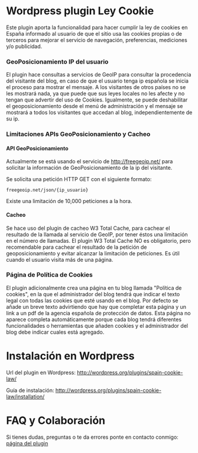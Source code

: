 Wordpress plugin Ley Cookie
=======================

Este plugin aporta la funcionalidad para hacer cumplir la ley de cookies en España informado al usuario de que el sitio usa las cookies propias o de terceros para mejorar el servicio de navegación, preferencias, mediciones y/o publicidad.

### GeoPosicionamiento IP del usuario

El plugin hace consultas a servicios de GeoIP para consultar la procedencia del visitante del blog, en caso de que el usuario tenga ip española se inicia el proceso para mostrar el mensaje. A los visitantes de otros países no se les mostrará nada, ya que puede que sus leyes locales no les afecte y no tengan que advertir del uso de Cookies. Igualmente, se puede deshabilitar el geoposicionamiento desde el menú de administración y el mensaje se mostrará a todos los visitantes que accedan al blog, independientemente de su ip.

### Limitaciones APIs GeoPosicionamiento y Cacheo

#### API GeoPosicionamiento

Actualmente se está usando el servicio de http://freegeoip.net/ para solicitar la información de GeoPosicionamiento de la ip del visitante. 

Se solicita una petición HTTP GET con el siguiente formato:

`
freegeoip.net/json/{ip_usuario}
`

Existe una limitación de 10,000 peticiones a la hora.

#### Cacheo

Se hace uso del plugin de cacheo W3 Total Cache, para cachear el resultado de la llamada al servicio de GeoIP, por tener éstos una limitación en el número de llamadas. El plugin W3 Total Cache NO es obligatorio, pero recomendable para cachear el resultado de la petición de geoposicionamiento y evitar alcanzar la limitación de peticiones. Es útil cuando el usuario visita más de una página.

### Página de Política de Cookies

El plugin adicionalmente crea una página en tu blog llamada "Política de cookies", en la que el administrador del blog tendrá que indicar el texto legal con todas las cookies que esté usando en el blog. 
Por defecto se añade un breve texto advirtiendo que hay que completar esta página y un link a un pdf de la agencia española de protección de datos. 
Esta página no aparece completa automáticamente porque cada blog tendrá diferentes funcionalidades o herramientas que añaden cookies y el administrador del blog debe indicar cuales está agregado.


Instalación en Wordpress
=======================

Url del plugin en Wordpress: <a href="http://wordpress.org/plugins/spain-cookie-law/">http://wordpress.org/plugins/spain-cookie-law/</a>

Guía de instalación: <a href="http://wordpress.org/plugins/spain-cookie-law/installation/">http://wordpress.org/plugins/spain-cookie-law/installation/</a>

FAQ y Colaboración
=======================

Si tienes dudas, preguntas o te da errores ponte en contacto conmigo: <a href="http://www.pedroventura.com/internet/plugin-en-wordpress-cumplir-ley-espanola/#comments">página del plugin</a>
